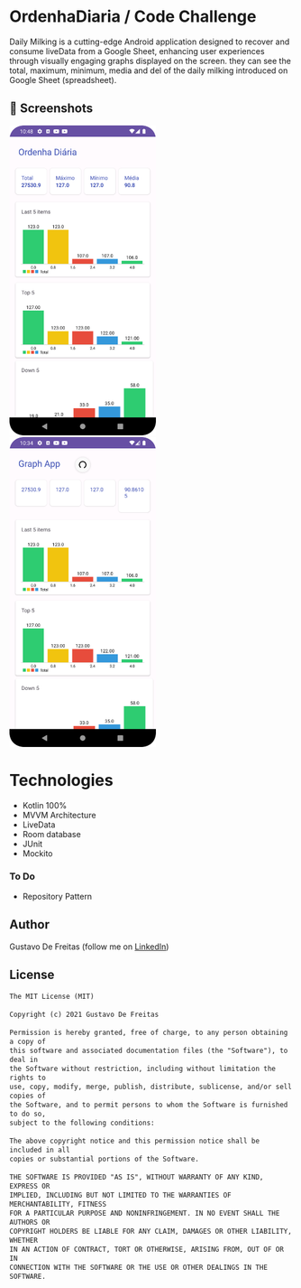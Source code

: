 # OrdenhaDiaria / Code Challenge

Daily Milking is a cutting-edge Android application designed to recover and consume liveData from a Google Sheet, enhancing user experiences through visually engaging graphs displayed on the screen. they can see the total, maximum, minimum, media and del of the daily milking introduced on Google Sheet (spreadsheet).

## :camera_flash: Screenshots
<!-- You can add more screenshots here if you like -->
<img src="/result/OrdenhaDiaria.png" width="260">&emsp;<img src="/result/ordenhadiaria2.png" width="260">

# Technologies
* Kotlin 100%
* MVVM Architecture
* LiveData
* Room database
* JUnit
* Mockito

### To Do
* Repository Pattern

## Author

Gustavo De Freitas (follow me on [LinkedIn](https://www.linkedin.com/in/gustavo-de-freitas/))

## License
```
The MIT License (MIT)

Copyright (c) 2021 Gustavo De Freitas

Permission is hereby granted, free of charge, to any person obtaining a copy of
this software and associated documentation files (the "Software"), to deal in
the Software without restriction, including without limitation the rights to
use, copy, modify, merge, publish, distribute, sublicense, and/or sell copies of
the Software, and to permit persons to whom the Software is furnished to do so,
subject to the following conditions:

The above copyright notice and this permission notice shall be included in all
copies or substantial portions of the Software.

THE SOFTWARE IS PROVIDED "AS IS", WITHOUT WARRANTY OF ANY KIND, EXPRESS OR
IMPLIED, INCLUDING BUT NOT LIMITED TO THE WARRANTIES OF MERCHANTABILITY, FITNESS
FOR A PARTICULAR PURPOSE AND NONINFRINGEMENT. IN NO EVENT SHALL THE AUTHORS OR
COPYRIGHT HOLDERS BE LIABLE FOR ANY CLAIM, DAMAGES OR OTHER LIABILITY, WHETHER
IN AN ACTION OF CONTRACT, TORT OR OTHERWISE, ARISING FROM, OUT OF OR IN
CONNECTION WITH THE SOFTWARE OR THE USE OR OTHER DEALINGS IN THE SOFTWARE.
```
